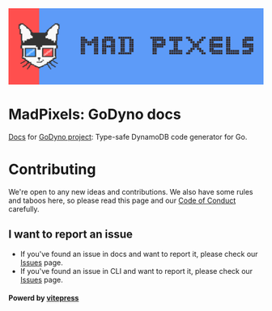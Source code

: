 <picture>
    <source media="(prefers-color-scheme: dark)" srcset="https://github.com/Mad-Pixels/.github/raw/main/profile/banner.png">
    <source media="(prefers-color-scheme: light)" srcset="https://github.com/Mad-Pixels/.github/raw/main/profile/banner.png">
    <img
        alt="MadPixels"
        src="https://github.com/Mad-Pixels/.github/raw/main/profile/banner.png">
</picture>

# MadPixels: GoDyno docs
[Docs](https://go-dyno.madpixels.io) for [GoDyno project](https://github.com/Mad-Pixels/go-dyno): Type-safe DynamoDB code generator for Go.

# Contributing
We're open to any new ideas and contributions. We also have some rules and taboos here, so please read this page and our [Code of Conduct](/CODE_OF_CONDUCT.md) carefully.

## I want to report an issue
- If you've found an issue in docs and want to report it, please check our [Issues](https://github.com/Mad-Pixels/go-dyno-docs/issues) page.
- If you've found an issue in CLI and want to report it, please check our [Issues](https://github.com/Mad-Pixels/go-dyno/issues) page.

#### Powerd by [vitepress](https://github.com/vuejs/vitepress)